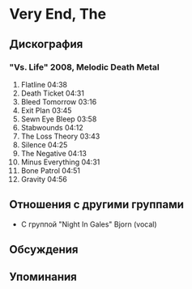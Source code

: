 # Very End, The



## Дискография

### "Vs. Life" 2008, Melodic Death Metal

1. Flatline 04:38  
2. Death Ticket 04:31  
3. Bleed Tomorrow 03:16  
4. Exit Plan 03:45  
5. Sewn Eye Bleep 03:58  
6. Stabwounds 04:12  
7. The Loss Theory 03:43  
8. Silence 04:25  
9. The Negative 04:13  
10. Minus Everything 04:31  
11. Bone Patrol 04:51  
12. Gravity 04:56 


## Отношения с другими группами

* C группой "Night In Gales" Bjorn (vocal)

## Обсуждения


## Упоминания

